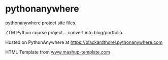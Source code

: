 # pythonanywhere
pythonanywhere project site files.

ZTM Python course project... convert into blog/portfolio.

Hosted on PythonAnywhere at https://blackardthorel.pythonanywhere.com

HTML Template from www.mashup-template.com
